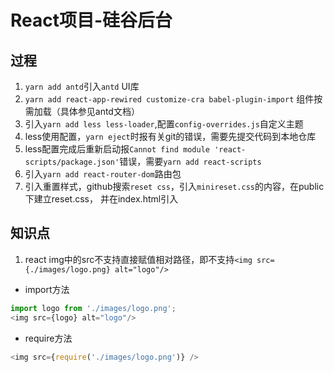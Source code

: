 # React项目-硅谷后台
## 过程
1. `yarn add antd`引入`antd` UI库
2. `yarn add react-app-rewired customize-cra babel-plugin-import` 组件按需加载（具体参见antd文档）
3. 引入`yarn add less less-loader`,配置`config-overrides.js`自定义主题
4. less使用配置，`yarn eject`时报有关git的错误，需要先提交代码到本地仓库
6. less配置完成后重新启动报`Cannot find module 'react-scripts/package.json'`错误，需要`yarn add react-scripts`
5. 引入`yarn add react-router-dom`路由包
6. 引入重置样式，github搜索`reset css`，引入`minireset.css`的内容，在public下建立reset.css， 并在index.html引入
## 知识点
1. react img中的src不支持直接赋值相对路径，即不支持`<img src={./images/logo.png} alt="logo"/>`
- import方法
```js
import logo from './images/logo.png';
<img src={logo} alt="logo"/>
```
- require方法
```js
<img src={require('./images/logo.png')} />
```
